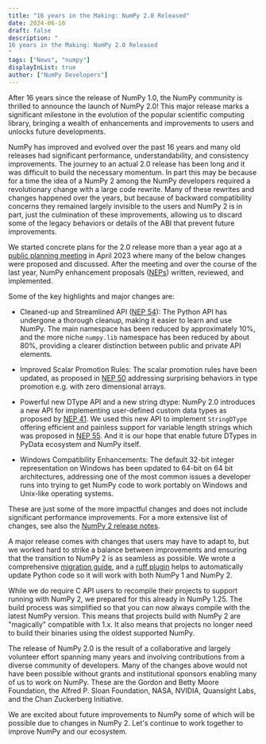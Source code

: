 ```yaml
---
title: "16 years in the Making: NumPy 2.0 Released"
date: 2024-06-16
draft: false
description: "
16 years in the Making: NumPy 2.0 Released
"
tags: ["News", "numpy"]
displayInList: true
author: ["NumPy Developers"]
---
```


After 16 years since the release of NumPy 1.0, the NumPy community is thrilled
to announce the launch of NumPy 2.0! This major release marks a significant
milestone in the evolution of the popular scientific computing library,
bringing a wealth of enhancements and improvements to users and unlocks future
developments.

NumPy has improved and evolved over the past 16 years and many old releases had
significant performance, understandability, and consistency improvements.
The journey to an actual 2.0 release has been long and it was difficult to
build the necessary momentum. In part this may be because for a time the idea
of a NumPy 2 among the NumPy developers required a revolutionary change with a
large code rewrite. Many of these rewrites and changes happened over the years,
but because of backward compatibility concerns they remained largely invisible
to the users and NumPy 2 is in part, just the culmination of these
improvements, allowing us to discard some of the legacy behaviors or details of
the ABI that prevent future improvements.

We started concrete plans for the 2.0 release more than a year ago at a
[public planning meeting](https://github.com/numpy/archive/tree/main/2.0_developer_meeting)
in April 2023 where many of the below changes were proposed and discussed.
After the meeting and over the course of the last year, NumPy enhancement
proposals ([NEPs](https://numpy.org/neps/)) written, reviewed, and implemented.

Some of the key highlights and major changes are:

- Cleaned-up and Streamlined API ([NEP 54](https://numpy.org/neps/nep-0052-python-api-cleanup.html)):
  The Python API has undergone a thorough cleanup, making it easier to learn
  and use NumPy. The main namespace has been reduced by approximately 10%, and
  the more niche `numpy.lib` namespace has been reduced by about 80%, providing
  a clearer distinction between public and private API elements.

- Improved Scalar Promotion Rules: The scalar promotion rules have been
  updated, as proposed in [NEP 50](https://numpy.org/neps/nep-0050-scalar-promotion.html)
  addressing surprising behaviors in type promotion e.g. with zero dimensional arrays.

- Powerful new DType API and a new string dtype: NumPy 2.0 introduces a new API
  for implementing user-defined custom data types as proposed by
  [NEP 41](https://numpy.org/neps/nep-0041-improved-dtype-support.html). We used
  this new API to implement `StringDType` offering efficient and painless
  support for variable length strings which was proposed in
  [NEP 55](https://numpy.org/neps/nep-0055-string_dtype.html). And it is our hope
  that enable future DTypes in PyData ecosystem and NumPy itself.

- Windows Compatibility Enhancements: The default 32-bit integer representation
  on Windows has been updated to 64-bit on 64 bit architectures, addressing one
  of the most common issues a developer runs into trying to get NumPy code to
  work portably on Windows and Unix-like operating systems.

These are just some of the more impactful changes and does not include
significant performance improvements. For a more extensive list of changes, see
also the [NumPy 2 release notes](https://numpy.org/devdocs/release/2.0.0-notes.html).

A major release comes with changes that users may have to adapt to, but we
worked hard to strike a balance between improvements and ensuring that the
transition to NumPy 2 is as seamless as possible. We wrote a comprehensive
[migration guide](https://numpy.org/devdocs/numpy_2_0_migration_guide.html),
and a [ruff plugin](https://numpy.org/devdocs/numpy_2_0_migration_guide.html#ruff-plugin)
helps to automatically update Python code so it will work with both NumPy 1 and
NumPy 2.

While we do require C API users to recompile their projects to support running
with NumPy 2, we prepared for this already in NumPy 1.25. The build process was
simplified so that you can now always compile with the latest NumPy version.
This means that projects build with NumPy 2 are "magically" compatible with
1.x. It also means that projects no longer need to build their binaries using
the oldest supported NumPy.

The release of NumPy 2.0 is the result of a collaborative and largely volunteer
effort spanning many years and involving contributions from a diverse community
of developers. Many of the changes above would not have been possible without
grants and institutional sponsors enabling many of us to work on NumPy. These
are the Gordon and Betty Moore Foundation, the Alfred P. Sloan Foundation,
NASA, NVIDIA, Quansight Labs, and the Chan Zuckerberg Initiative.

We are excited about future improvements to NumPy some of which will be
possible due to changes in NumPy 2. Let's continue to work together to improve
NumPy and our ecosystem.
